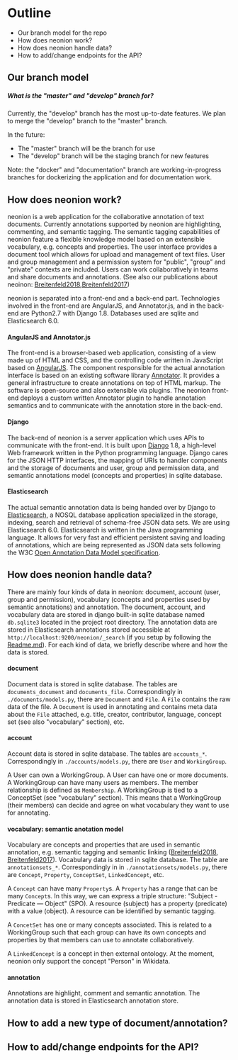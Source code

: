 # Outline

* Our branch model for the repo
* How does neonion work?
* How does neonion handle data?
* How to add/change endpoints for the API?

## Our branch model

##### What is the "master" and "develop" branch for?

Currently, the "develop" branch has the most up-to-date features.
We plan to merge the "develop" branch to the "master" branch.

In the future:

* The "master" branch will be the branch for use
* The "develop" branch will be the staging branch for new features

Note: the "docker" and "documentation" branch are working-in-progress branches for dockerizing the application and for documentation work.

## How does neonion work?

neonion is a web application for the collaborative annotation of text documents.
Currently annotations supported by neonion are highlighting, commenting, and semantic tagging.
The semantic tagging capabilities of neonion feature a flexible knowledge model based on an extensible vocabulary, e.g. concepts and properties.
The user interface provides a document tool which allows for upload and management of text files. User and group management and a permission system for "public", "group” and "private" contexts are included. Users can work collaboratively in teams and share documents and annotations. (See also our publications about neoinon: [Breitenfeld2018],[Breitenfeld2017])

neonion is separated into a front-end and a back-end part.
Technologies involved in the front-end are AngularJS, and Annotator.js, and in the back-end are Python2.7 with Django 1.8. Databases used are sqlite and Elasticsearch 6.0.

#### AngularJS and Annotator.js

The front-end is a browser-based web application, consisting of a view made up of HTML and CSS, and the controlling code written in JavaScript based on [AngularJS](https://angularjs.org/). The component responsible for the actual annotation interface is based on an existing software library [Annotator](https://github.com/openannotation/annotator/). It provides a general infrastructure to create annotations on top of HTML markup. The software is open-source and also extensible via plugins. The neonion front-end deploys a custom written Annotator plugin to handle annotation semantics and to communicate with the annotation store in the back-end.

#### Django

The back-end of neonion is a server application which uses APIs to communicate with the front-end. It is built upon [Django](https://www.djangoproject.com/) 1.8, a high-level Web framework written in the Python programming language.
Django cares for the JSON HTTP interfaces, the mapping of URIs to handler components and the storage of documents and user, group and permission data, and semantic annotations model (concepts and properties) in sqlite database.

#### Elasticsearch

The actual semantic annotation data is being handed over by Django to [Elasticsearch](https://www.elastic.co/), a NOSQL database application specialized in the storage, indexing, search and retrieval of schema-free JSON data sets. We are using Elasticsearch 6.0.
Elasticsearch is written in the Java programming language. It allows for very fast and efficient persistent saving and loading of annotations, which are being represented as JSON data sets following the W3C [Open Annotation Data Model specification](http://www.openannotation.org/spec/core/).

## How does neonion handle data?

There are mainly four kinds of data in neonion: document, account (user, group and permission), vocabulary (concepts and properties used by semantic annotations) and annotation. The document, account, and vocabulary data are stored in django built-in sqlite database named `db.sqlite3` located in the project root directory. The annotation data are stored in Elasticsearch annotations stored accessible at `http://localhost:9200/neonion/_search` (if you setup by following the [Readme.md](Readme.md)).
For each kind of data, we briefly describe where and how the data is stored.

#### document

Document data is stored in sqlite database. The tables are `documents_document` and `documents_file`. Correspondingly in `./documents/models.py`, there are `Document` and `File`. A `File` contains the raw data of the file. A `Document` is used in annotating and contains meta data about the `File` attached, e.g. title, creator, contributor, language, concept set (see also "vocabulary" section), etc.

#### account

Account data is stored in sqlite database. The tables are `accounts_*`. Correspondingly in `./accounts/models.py`, there are `User` and `WorkingGroup`.

A User can own a WorkingGroup. A User can have one or more documents.
A WorkingGroup can have many users as members. The member relationship is defined as `Membership`. A WorkingGroup is tied to a ConceptSet (see "vocabulary" section). This means that a WorkingGroup (their members) can decide and agree on what vocabulary they want to use for annotating.

#### vocabulary: semantic anotation model

Vocabulary are concepts and properties that are used in semantic annotation, e.g. semantic tagging and semantic linking ([Breitenfeld2018], [Breitenfeld2017]).
Vocabulary data is stored in sqlite database. The table are `annotationsets_*`.
Correspondingly in in `./annotationsets/models.py`, there are `Concept`, `Property`, `ConceptSet`, `LinkedConcept`, etc.

A `Concept` can have many `Property`s. A `Property` has a range that can be many `Concept`s.
In this way, we can express a triple structure: "Subject - Predicate — Object" (SPO). A resource (subject) has a property (predicate) with a value (object). A resource can be identified by semantic tagging.

A `ConcetSet` has one or many concepts associated. This is related to a WorkingGroup such that each group can have its own concepts and properties by that members can use to annotate collaboratively.

A `LinkedConcept` is a concept in then external ontology. At the moment, neonion only support the concept "Person" in Wikidata.

#### annotation

Annotations are highlight, comment and semantic annotation.
The annotation data is stored in Elasticsearch annotation store.

## How to add a new type of document/annotation?

## How to add/change endpoints for the API?

[breitenfeld2018]: https://www.degruyter.com/view/j/icom.2018.17.issue-1/icom-2018-0005/icom-2018-0005.xml?intcmp=trendmd
[breitenfeld2017]: https://dl.gi.de/bitstream/handle/20.500.12116/3264/2017_MCI_231.pdf?sequence=1&isAllowed=y
